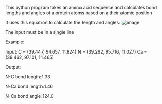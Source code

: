This python program takes an amino acid sequence and calculates bond lengths and angles of a protein atoms based on a their atomic position

It uses this equation to calculate the length and angles: 
![image](https://github.com/rwanless1/Bioinformatics-Command-Line-Python-Programs/assets/123345184/02665c93-5627-4cdb-9a4e-e86102f69b6d)

The input must be in a single line 

Example: 

Input: 
C = (39.447, 94.657, 11.824) N = (39.292, 95.716, 11.027) Ca = (39.462, 97.101, 11.465)

Output: 

N-C bond length:1.33

N-Ca bond length:1.46

N-Ca bond angle:124.0
